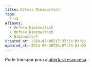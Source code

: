 ```yaml
---
title: Defesa Nimzowitsch
tags:
  - v1
aliases:
  - Defesa Nimzowitsch
  - defesa Nimzowitsch
  - Nimzowitsch
created_at: 2024-07-08T17:33:33-03:00
updated_at: 2024-09-30T20:07:38-03:00
---
```


Pode transpor para a [abertura escocesa](../../../../atomos/2024/07/12/Xadrez_Abertura_escocesa.md).
